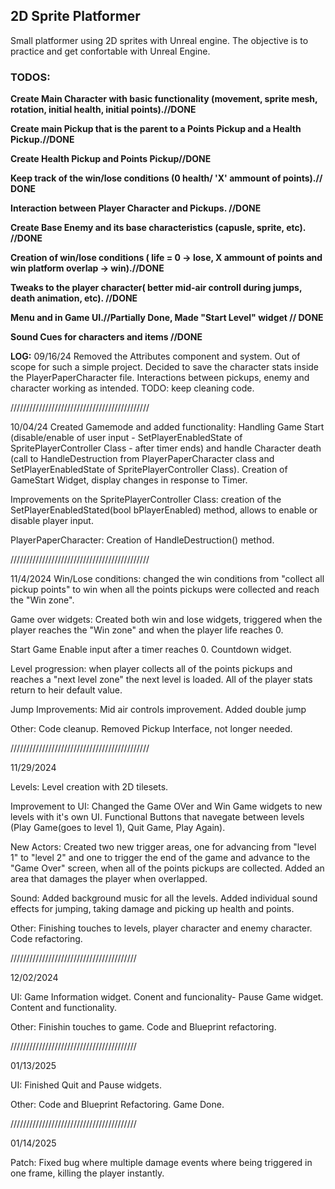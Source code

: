 ## 2D Sprite Platformer

Small platformer using 2D sprites with Unreal engine. The objective is to practice and get confortable with Unreal Engine.

### TODOS:

**Create Main Character with basic functionality (movement, sprite mesh, rotation, initial health, initial points).//DONE**

**Create main Pickup that is the parent to a Points Pickup and a Health Pickup.//DONE**

**Create Health Pickup and Points Pickup//DONE**

**Keep track of the win/lose conditions (0 health/ 'X' ammount of points).// DONE**

**Interaction between Player Character and Pickups. //DONE**

**Create Base Enemy and its base characteristics (capusle, sprite, etc). //DONE**

**Creation of win/lose conditions ( life = 0 -> lose,  X ammount of points and win platform overlap -> win).//DONE**

**Tweaks to the player character( better mid-air controll during jumps, death animation, etc). //DONE**

**Menu and in Game UI.//Partially Done, Made "Start Level" widget // DONE**

**Sound Cues for characters and items //DONE**


**LOG:**
09/16/24
Removed the Attributes component and system. Out of scope for such a simple project. 
Decided to save the character stats inside the PlayerPaperCharacter file. 
Interactions between pickups, enemy and character working as intended. 
TODO: keep cleaning code.

////////////////////////////////////////////

10/04/24
Created Gamemode and added functionality:
Handling Game Start (disable/enable of user input - SetPlayerEnabledState of SpritePlayerController Class - after timer ends) and handle Character death (call to HandleDestruction from PlayerPaperCharacter class and SetPlayerEnabledState of SpritePlayerController Class).
Creation of GameStart Widget, display changes in response to Timer.

Improvements on the SpritePlayerController Class: creation of the SetPlayerEnabledStated(bool bPlayerEnabled) method, allows to enable or disable player input.

PlayerPaperCharacter: 
Creation of HandleDestruction() method.

////////////////////////////////////////////

11/4/2024
Win/Lose conditions:
changed the win conditions from "collect all pickup points" to win when all the points pickups were collected and reach the "Win zone".

Game over widgets:
Created both win and lose widgets, triggered when the player reaches the "Win zone" and when the player life reaches 0.

Start Game
Enable input after a timer reaches 0.
Countdown widget.

Level progression:
when player collects all of the points pickups and reaches a "next level zone" the next level is loaded. All of the player stats return to heir default value.

Jump Improvements:
Mid air controls improvement.
Added double jump

Other:
Code cleanup.
Removed Pickup Interface, not longer needed.

////////////////////////////////////////////

11/29/2024

Levels:
Level creation with 2D tilesets.

Improvement to UI:
Changed the Game OVer and Win Game widgets to new levels with it's own UI. 
Functional Buttons that navegate between levels (Play Game(goes to level 1), Quit Game, Play Again).

New Actors:
Created two new trigger areas, one for advancing from "level 1" to "level 2" and one to trigger the end of the game and advance to the "Game Over" screen, when all of the points pickups are collected.
Added an area that damages the player when overlapped.

Sound:
Added background music for all the levels.
Added individual sound effects for jumping, taking damage and picking up health and points.

Other:
Finishing touches to levels, player character and enemy character.
Code refactoring.

////////////////////////////////////////

12/02/2024

UI:
Game Information widget. Conent and funcionality-
Pause Game widget. Content and functionality.

Other:
Finishin touches to game.
Code and Blueprint refactoring.

////////////////////////////////////////

01/13/2025

UI:
Finished Quit and Pause widgets.

Other:
Code and Blueprint Refactoring.
Game Done.

////////////////////////////////////////

01/14/2025

Patch: Fixed bug where multiple damage events where being triggered in one frame, killing the player instantly.
